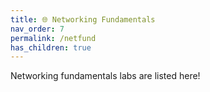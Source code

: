 ```yaml
---
title: 🌐 Networking Fundamentals
nav_order: 7
permalink: /netfund
has_children: true
---
```


Networking fundamentals labs are listed here!